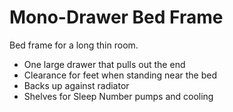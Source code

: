 # Mono-Drawer Bed Frame
Bed frame for a long thin room.
* One large drawer that pulls out the end
* Clearance for feet when standing near the bed
* Backs up against radiator
* Shelves for Sleep Number pumps and cooling
